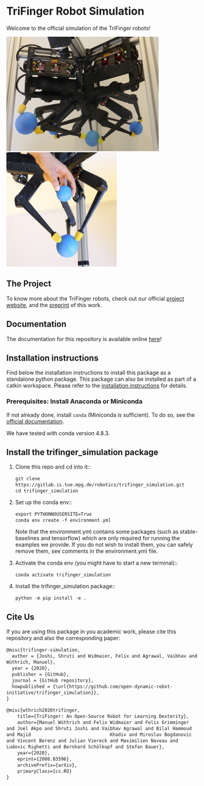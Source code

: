 # TriFinger Robot Simulation

Welcome to the official simulation of the TriFinger robots!

<!-- ![trifingeredu](docs/images/workspace.png) -->
<p float="left">
       <img src="docs/images/workspace.png" alt="trifingeredu workspace" width="400" height="300"/>
       <img src="docs/images/hand.JPG" alt="trifingeredu workspace" width="290" height="300"/>
</p>

## The Project

To know more about the TriFinger robots, check out our official [project website](https://sites.google.com/view/trifinger), and the [preprint](https://arxiv.org/abs/2008.03596) of this work.

## Documentation

The documentation for this repository is available online [here](https://trifinger-robot-simulation.readthedocs.io/en/latest/)!

## Installation instructions

Find below the installation instructions to install this package as a standalone python package. This package can also be installed as part of a catkin workspace. Please refer to the [installation instructions](docs/installation.rst) for details.

### Prerequisites: Install Anaconda or Miniconda

If not already done, install ``conda`` (Miniconda is sufficient).  To do so, see the
[official documentation](https://docs.conda.io/projects/conda/en/latest/user-guide/install/).

We have tested with conda version 4.8.3.

## Install the trifinger_simulation package

1. Clone this repo and cd into it::

       git clone https://gitlab.is.tue.mpg.de/robotics/trifinger_simulation.git
       cd trifinger_simulation

2. Set up the conda env::

       export PYTHONNOUSERSITE=True
       conda env create -f environment.yml

   Note that the environment.yml contains some packages (such as
   stable-baselines and tensorflow) which are only required for running the
   examples we provide. If you do not wish to install them, you can safely remove
   them, see comments in the environment.yml file.

3. Activate the conda env (you might have to start a new terminal)::

       conda activate trifinger_simulation

4. Install the trifinger_simulation package::

       python -m pip install -e .

## Cite Us

If you are using this package in you academic work,
please cite this repository and also the corresponding paper:

```
@misc{trifinger-simulation,
  author = {Joshi, Shruti and Widmaier, Felix and Agrawal, Vaibhav and Wüthrich, Manuel},
  year = {2020},
  publisher = {GitHub},
  journal = {GitHub repository},
  howpublished = {\url{https://github.com/open-dynamic-robot-initiative/trifinger_simulation}},
}
```

```
@misc{wthrich2020trifinger,
    title={TriFinger: An Open-Source Robot for Learning Dexterity},
    author={Manuel Wüthrich and Felix Widmaier and Felix Grimminger and Joel Akpo and Shruti Joshi and Vaibhav Agrawal and Bilal Hammoud and Majid                             Khadiv and Miroslav Bogdanovic and Vincent Berenz and Julian Viereck and Maximilien Naveau and Ludovic Righetti and Bernhard Schölkopf and Stefan Bauer},
    year={2020},
    eprint={2008.03596},
    archivePrefix={arXiv},
    primaryClass={cs.RO}
}
```
